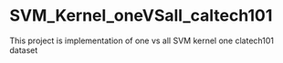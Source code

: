 # SVM_Kernel_oneVSall_caltech101
This project is implementation of one vs all SVM kernel one clatech101 dataset
